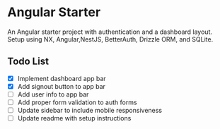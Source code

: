 # Angular Starter

An Angular starter project with authentication and a dashboard layout. Setup using NX, Angular,NestJS, BetterAuth, Drizzle ORM, and SQLite.

## Todo List

- [x] Implement dashboard app bar
- [x] Add signout button to app bar
- [ ] Add user info to app bar
- [ ] Add proper form validation to auth forms
- [ ] Update sidebar to include mobile responsiveness
- [ ] Update readme with setup instructions
